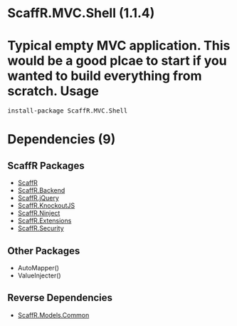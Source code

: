﻿ScaffR.MVC.Shell (1.1.4)
======
Typical empty MVC application. This would be a good plcae to start if you wanted to build everything from scratch.
Usage
======
<pre>install-package ScaffR.MVC.Shell</pre>
Dependencies (9)
=====

ScaffR Packages
------
* [ScaffR](https://github.com/wcpro/ScaffR/tree/master/src/ScaffR)
* [ScaffR.Backend](https://github.com/wcpro/ScaffR/tree/master/src/ScaffR.Backend)
* [ScaffR.jQuery](https://github.com/wcpro/ScaffR/tree/master/src/ScaffR.jQuery)
* [ScaffR.KnockoutJS](https://github.com/wcpro/ScaffR/tree/master/src/ScaffR.KnockoutJS)
* [ScaffR.Ninject](https://github.com/wcpro/ScaffR/tree/master/src/ScaffR.Ninject)
* [ScaffR.Extensions](https://github.com/wcpro/ScaffR/tree/master/src/ScaffR.Extensions)
* [ScaffR.Security](https://github.com/wcpro/ScaffR/tree/master/src/ScaffR.Security)

Other Packages
------
* AutoMapper()
* ValueInjecter()

Reverse Dependencies
-----
* [ScaffR.Models.Common](https://github.com/wcpro/ScaffR/tree/master/src/ScaffR.Models.Common)
